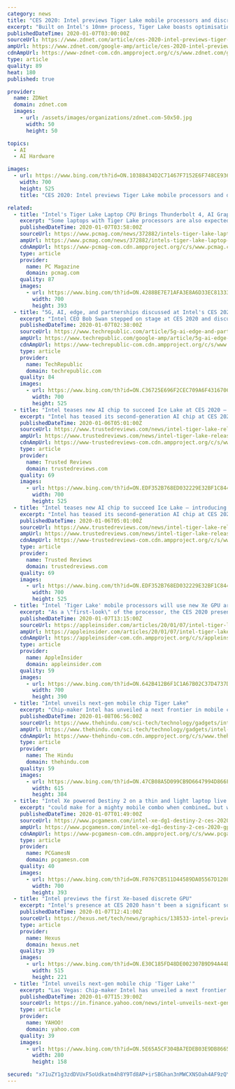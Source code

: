 ```yaml
---
category: news
title: "CES 2020: Intel previews Tiger Lake mobile processors and discrete GPU"
excerpt: "Built on Intel's 10nm+ process, Tiger Lake boasts optimisations \"spanning the CPU, AI accelerators, and discrete-level integrated graphics based on the new Intel Xe graphics architecture,\" the company said. The first Tiger Lake systems are expected to ship later this year. Intel also offered a preview of the first Xe-based discrete GPU ..."
publishedDateTime: 2020-01-07T03:00:00Z
sourceUrl: https://www.zdnet.com/article/ces-2020-intel-previews-tiger-lake-mobile-processors-and-discrete-gpu/
ampUrl: https://www.zdnet.com/google-amp/article/ces-2020-intel-previews-tiger-lake-mobile-processors-and-discrete-gpu/
cdnAmpUrl: https://www-zdnet-com.cdn.ampproject.org/c/s/www.zdnet.com/google-amp/article/ces-2020-intel-previews-tiger-lake-mobile-processors-and-discrete-gpu/
type: article
quality: 89
heat: 180
published: true

provider:
  name: ZDNet
  domain: zdnet.com
  images:
    - url: /assets/images/organizations/zdnet.com-50x50.jpg
      width: 50
      height: 50

topics:
  - AI
  - AI Hardware

images:
  - url: https://www.bing.com/th?id=ON.10388434D2C71467F7152E6F748CE936
    width: 700
    height: 525
    title: "CES 2020: Intel previews Tiger Lake mobile processors and discrete GPU"

related:
  - title: "Intel's Tiger Lake Laptop CPU Brings Thunderbolt 4, AI Graphics Processing"
    excerpt: "Some laptops with Tiger Lake processors are also expected to use Intel's upcoming discrete GPU, called the DGX1. Intel teased its discrete graphics processor last year at Computex, and at CES here it showed off a working demo of the GPU running Destiny 2 on a laptop. Other Tiger Lake laptops will include the next-generation \"Xe\" integrated ..."
    publishedDateTime: 2020-01-07T03:58:00Z
    sourceUrl: https://www.pcmag.com/news/372882/intels-tiger-lake-laptop-cpu-brings-thunderbolt-4-ai-graph
    ampUrl: https://www.pcmag.com/news/372882/intels-tiger-lake-laptop-cpu-brings-thunderbolt-4-ai-graph?amp=1
    cdnAmpUrl: https://www-pcmag-com.cdn.ampproject.org/c/s/www.pcmag.com/news/372882/intels-tiger-lake-laptop-cpu-brings-thunderbolt-4-ai-graph?amp=1
    type: article
    provider:
      name: PC Magazine
      domain: pcmag.com
    quality: 87
    images:
      - url: https://www.bing.com/th?id=ON.4288BE7E71AFA3E8A6D33EC8133362BE
        width: 700
        height: 393
  - title: "5G, AI, edge, and partnerships discussed at Intel's CES 2020 news conference"
    excerpt: "Intel CEO Bob Swan stepped on stage at CES 2020 and discussed the company's \"big ambitions\" for 5G network transformation, artificial intelligence (AI), new partnerships, and the 120 companies \"on board [with Intel] driving innovations.\" Here's a closer look at some of the key topics revealed. Intel is advancing the partnership it announced ..."
    publishedDateTime: 2020-01-07T02:38:00Z
    sourceUrl: https://www.techrepublic.com/article/5g-ai-edge-and-partnerships-discussed-at-intels-ces-2020-news-conference/
    ampUrl: https://www.techrepublic.com/google-amp/article/5g-ai-edge-and-partnerships-discussed-at-intels-ces-2020-news-conference/
    cdnAmpUrl: https://www-techrepublic-com.cdn.ampproject.org/c/s/www.techrepublic.com/google-amp/article/5g-ai-edge-and-partnerships-discussed-at-intels-ces-2020-news-conference/
    type: article
    provider:
      name: TechRepublic
      domain: techrepublic.com
    quality: 84
    images:
      - url: https://www.bing.com/th?id=ON.C36725E696F2CEC709A6F4316706F256
        width: 700
        height: 525
  - title: "Intel teases new AI chip to succeed Ice Lake at CES 2020 – introducing Tiger Lake"
    excerpt: "Intel has teased its second-generation AI chip at CES 2020. The new chip is called Tiger Lake and is looking to take Intel’s AI chops to the next level. Tiger Lake improved AI engines for enhanced performance across the board. There’s DL Boost for managing complex AI workloads along with low power accelerators. Possibly the most notable ..."
    publishedDateTime: 2020-01-06T05:01:00Z
    sourceUrl: https://www.trustedreviews.com/news/intel-tiger-lake-release-specs-features-3966835
    ampUrl: https://www.trustedreviews.com/news/intel-tiger-lake-release-specs-features-3966835/amp
    cdnAmpUrl: https://www-trustedreviews-com.cdn.ampproject.org/c/s/www.trustedreviews.com/news/intel-tiger-lake-release-specs-features-3966835/amp
    type: article
    provider:
      name: Trusted Reviews
      domain: trustedreviews.com
    quality: 69
    images:
      - url: https://www.bing.com/th?id=ON.EDF352B768ED032229E32BF1C844E0AE
        width: 700
        height: 525
  - title: "Intel teases new AI chip to succeed Ice Lake – introducing Tiger Lake | CES 2020"
    excerpt: "Intel has teased its second-generation AI chip at CES 2020. The new chip is called Tiger Lake and is looking to take Intel’s AI chops to the next level. Tiger Lake improved AI engines for enhanced performance across the board. There’s DL Boost for managing complex AI workloads along with low power accelerators. Possibly the most notable ..."
    publishedDateTime: 2020-01-06T05:01:00Z
    sourceUrl: https://www.trustedreviews.com/news/intel-tiger-lake-release-specs-features-3966835
    ampUrl: https://www.trustedreviews.com/news/intel-tiger-lake-release-specs-features-3966835/amp
    cdnAmpUrl: https://www-trustedreviews-com.cdn.ampproject.org/c/s/www.trustedreviews.com/news/intel-tiger-lake-release-specs-features-3966835/amp
    type: article
    provider:
      name: Trusted Reviews
      domain: trustedreviews.com
    quality: 69
    images:
      - url: https://www.bing.com/th?id=ON.EDF352B768ED032229E32BF1C844E0AE
        width: 700
        height: 525
  - title: "Intel 'Tiger Lake' mobile processors will use new Xe GPU architecture"
    excerpt: "As a \"first-look\" of the processor, the CES 2020 presentation offered a general overview for the chips, which will have optimizations for the CPU, AI accelerators, and the GPU to achieve \"double-digit performance gains.\" The GPU will be based on Intel's new Xe graphics architecture, an integrated graphics system that will offer \"discrete-level ..."
    publishedDateTime: 2020-01-07T13:15:00Z
    sourceUrl: https://appleinsider.com/articles/20/01/07/intel-tiger-lake-mobile-processors-will-use-new-xe-gpu-architecture
    ampUrl: https://appleinsider.com/articles/20/01/07/intel-tiger-lake-mobile-processors-will-use-new-xe-gpu-architecture/amp/
    cdnAmpUrl: https://appleinsider-com.cdn.ampproject.org/c/s/appleinsider.com/articles/20/01/07/intel-tiger-lake-mobile-processors-will-use-new-xe-gpu-architecture/amp/
    type: article
    provider:
      name: AppleInsider
      domain: appleinsider.com
    quality: 59
    images:
      - url: https://www.bing.com/th?id=ON.642B412B6F1C1A67B02C37D4737DF539
        width: 700
        height: 390
  - title: "Intel unveils next-gen mobile chip Tiger Lake"
    excerpt: "Chip-maker Intel has unveiled a next frontier in mobile computing codenamed ‘Tiger Lake’ built on Intel’s 10nm+ process. The Artificial Intelligence (AI)-driven new chips are set to deliver improved graphics and video streaming performance. According to Intel Executive Vice President Gregory Bryant, Tiger Lake is designed to bring Intel ..."
    publishedDateTime: 2020-01-08T06:56:00Z
    sourceUrl: https://www.thehindu.com/sci-tech/technology/gadgets/intel-unveils-next-gen-mobile-chip-tiger-lake/article30511145.ece
    ampUrl: https://www.thehindu.com/sci-tech/technology/gadgets/intel-unveils-next-gen-mobile-chip-tiger-lake/article30511145.ece/amp/
    cdnAmpUrl: https://www-thehindu-com.cdn.ampproject.org/c/s/www.thehindu.com/sci-tech/technology/gadgets/intel-unveils-next-gen-mobile-chip-tiger-lake/article30511145.ece/amp/
    type: article
    provider:
      name: The Hindu
      domain: thehindu.com
    quality: 59
    images:
      - url: https://www.bing.com/th?id=ON.47CB08A5D099CB9D6647994D866F7E01
        width: 615
        height: 384
  - title: "Intel Xe powered Destiny 2 on a thin and light laptop live on stage at CES 2020"
    excerpt: "could make for a mighty mobile combo when combined… but we all know how tricky multiple GPU rendering can be. Tiger Lake will also be available in tiny form factors, including the smallest U-series motherboard shown off by Intel’s Gregory Bryant during the conference. AI performance is also said to be vastly improved over Ice Lake processors."
    publishedDateTime: 2020-01-07T01:49:00Z
    sourceUrl: https://www.pcgamesn.com/intel-xe-dg1-destiny-2-ces-2020-gpu-performance
    ampUrl: https://www.pcgamesn.com/intel-xe-dg1-destiny-2-ces-2020-gpu-performance?amp
    cdnAmpUrl: https://www-pcgamesn-com.cdn.ampproject.org/c/s/www.pcgamesn.com/intel-xe-dg1-destiny-2-ces-2020-gpu-performance?amp
    type: article
    provider:
      name: PCGamesN
      domain: pcgamesn.com
    quality: 40
    images:
      - url: https://www.bing.com/th?id=ON.F0767CB511D44589DA05567D12086B66
        width: 700
        height: 393
  - title: "Intel previews the first Xe-based discrete GPU"
    excerpt: "Intel's presence at CES 2020 hasn't been a significant source of excitement among the PC community. Looking at its event schedule you can see a selection of conferences about AI and automotive type projects. However, we did see the Ghost Canyon NUC, Comet Lake-H processors, and a Tiger Lake processors tease yesterday. The iconic chipmaker has ..."
    publishedDateTime: 2020-01-07T12:41:00Z
    sourceUrl: https://hexus.net/tech/news/graphics/138533-intel-previews-first-xe-based-discrete-gpu/
    type: article
    provider:
      name: Hexus
      domain: hexus.net
    quality: 39
    images:
      - url: https://www.bing.com/th?id=ON.E30C185FD48DE002307B9D94A44DD866
        width: 515
        height: 221
  - title: "Intel unveils next-gen mobile chip 'Tiger Lake'"
    excerpt: "Las Vegas: Chip-maker Intel has unveiled a next frontier in mobile computing codenamed 'Tiger Lake'. Built on Intel's 10nm+ process, the Artificial Intelligence (AI)-driven new chips are set to deliver improved graphics and video streaming performance. According to Intel Executive Vice President Gregory Bryant, Tiger Lake is designed to bring ..."
    publishedDateTime: 2020-01-07T15:39:00Z
    sourceUrl: https://in.finance.yahoo.com/news/intel-unveils-next-gen-mobile-151739651.html
    type: article
    provider:
      name: YAHOO!
      domain: yahoo.com
    quality: 39
    images:
      - url: https://www.bing.com/th?id=ON.5E65A5CF304BA7EDEB03E9DB8665944E
        width: 280
        height: 158

secured: "x71uZY1g3zdDVUxF5oUdkatm4h8Y9Td8AP+irSBGhan3nMWCXNSOah4AF9zQYd/iGUkvRuTS+EgAUcvsMLisdCpHuBl9pPI1lA7GvEbFsAJ+2WjzHP+J1sMj3S7yFTAk8/rKlLPkpVVQFZq9Wkm0ZJyJ3Auz/qhLYqfNTIMHWZi2SKJfPsL0Ka0vylqbn1rQiV45RGuD5hv/xjs9bsuBO9yLi7IQ8FMTS14dhg3cQsU9wv+Av73l8lAuSMO5e62tG9DXY1ciGLoZ4liwKy7DJQ==;HCWla2MS9KYUqlub3SuSgQ=="
---
```


